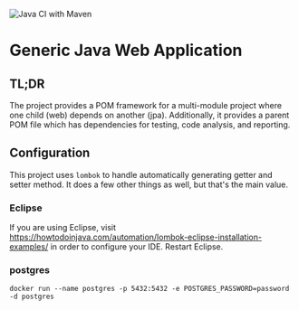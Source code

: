 ![Java CI with Maven](https://github.com/medined/generic-java-application/workflows/Java%20CI%20with%20Maven/badge.svg)

# Generic Java Web Application

## TL;DR

The project provides a POM framework for a multi-module project where one child 
(web) depends on another (jpa). Additionally, it provides a parent POM file 
which has dependencies for testing, code analysis, and reporting.

## Configuration

This project uses `lombok` to handle automatically generating getter and
setter method. It does a few other things as well, but that's the main value.

### Eclipse

If you are using Eclipse, visit https://howtodoinjava.com/automation/lombok-eclipse-installation-examples/
in order to configure your IDE. Restart Eclipse.

### postgres

```
docker run --name postgres -p 5432:5432 -e POSTGRES_PASSWORD=password -d postgres
```
